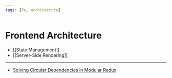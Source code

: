 ```yaml
---
tags: [fe, architecture]
---
```


# Frontend Architecture

- [[State Management]]
- [[Server-Side Rendering]]

---

- [Solving Circular Dependencies in Modular Redux](https://randycoulman.com/blog/2018/06/12/solving-circular-dependencies-in-modular-redux/)